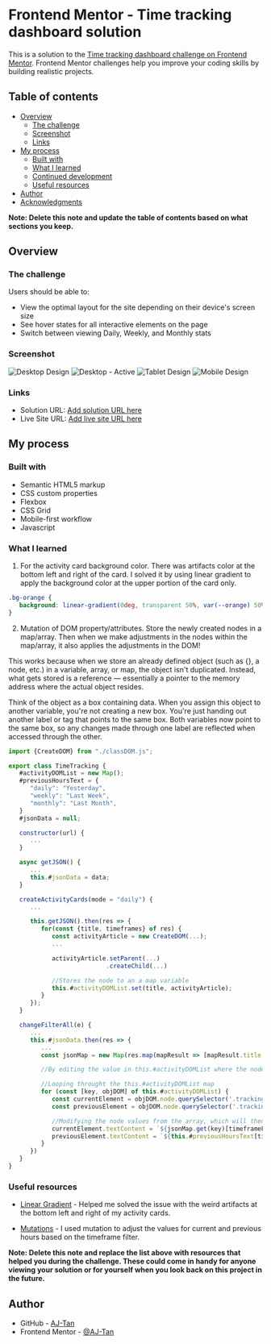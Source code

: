 # Frontend Mentor - Time tracking dashboard solution

This is a solution to the [Time tracking dashboard challenge on Frontend Mentor](https://www.frontendmentor.io/challenges/time-tracking-dashboard-UIQ7167Jw). Frontend Mentor challenges help you improve your coding skills by building realistic projects.

## Table of contents

-  [Overview](#overview)
   -  [The challenge](#the-challenge)
   -  [Screenshot](#screenshot)
   -  [Links](#links)
-  [My process](#my-process)
   -  [Built with](#built-with)
   -  [What I learned](#what-i-learned)
   -  [Continued development](#continued-development)
   -  [Useful resources](#useful-resources)
-  [Author](#author)
-  [Acknowledgments](#acknowledgments)

**Note: Delete this note and update the table of contents based on what sections you keep.**

## Overview

### The challenge

Users should be able to:

-  View the optimal layout for the site depending on their device's screen size
-  See hover states for all interactive elements on the page
-  Switch between viewing Daily, Weekly, and Monthly stats

### Screenshot

![Desktop Design](<Screenshot/AJ - Desktop Design.png>)
![Desktop - Active](<Screenshot/AJ - Desktop Design - Active.png>)
![Tablet Design](<Screenshot/AJ - Tablet Design.png>)
![Mobile Design](<Screenshot/AJ - Mobile Design.png>)

### Links

-  Solution URL: [Add solution URL here](https://your-solution-url.com)
-  Live Site URL: [Add live site URL here](https://your-live-site-url.com)

## My process

### Built with

-  Semantic HTML5 markup
-  CSS custom properties
-  Flexbox
-  CSS Grid
-  Mobile-first workflow
-  Javascript

### What I learned

1. For the activity card background color. There was artifacts color at the bottom left and right of the card. I solved it by using linear gradient to apply the background color at the upper portion of the card only.

```css
.bg-orange {
   background: linear-gradient(0deg, transparent 50%, var(--orange) 50%);
}
```

2. Mutation of DOM property/attributes. Store the newly created nodes in a map/array. Then when we make adjustments in the nodes within the map/array, it also applies the adjustments in the DOM!

This works because when we store an already defined object (such as {}, a node, etc.) in a variable, array, or map, the object isn't duplicated. Instead, what gets stored is a reference — essentially a pointer to the memory address where the actual object resides.

Think of the object as a box containing data. When you assign this object to another variable, you're not creating a new box. You're just handing out another label or tag that points to the same box. Both variables now point to the same box, so any changes made through one label are reflected when accessed through the other.

```js
import {CreateDOM} from "./classDOM.js";

export class TimeTracking {
   #activityDOMList = new Map();
   #previousHoursText = {
      "daily": "Yesterday",
      "weekly": "Last Week",
      "monthly": "Last Month",
   }
   #jsonData = null;

   constructor(url) {
      ...
   }

   async getJSON() {
      ...
      this.#jsonData = data;
   }

   createActivityCards(mode = "daily") {
      ...

      this.getJSON().then(res => {
         for(const {title, timeframes} of res) {
            const activityArticle = new CreateDOM(...);
            ...

            activityArticle.setParent(...)
                           .createChild(...)

            //Stores the node to an a map variable
            this.#activityDOMList.set(title, activityArticle);
         }
      });
   }

   changeFilterAll(e) {
      ...
      this.#jsonData.then(res => {
         ...
         const jsonMap = new Map(res.map(mapResult => [mapResult.title, mapResult.timeframes]));

         //By editing the value in this.#activityDOMList where the nodes of the activity cards are stored, it is also mutates the ones in the DOM.

         //Looping throught the this.#activityDOMList map
         for (const [key, objDOM] of this.#activityDOMList) {
            const currentElement = objDOM.node.querySelector('.tracking-card__activity-current');
            const previousElement = objDOM.node.querySelector('.tracking-card__activity-previous');

            //Modifying the node values from the array, which will then change the value in the DOM.
            currentElement.textContent = `${jsonMap.get(key)[timeframeFilter].current}hrs`;
            previousElement.textContent = `${this.#previousHoursText[timeframeFilter]} - ${jsonMap.get(key)[timeframeFilter].previous}hrs`;
         }
      })
   }
}
```

### Useful resources

-  [Linear Gradient](https://developer.mozilla.org/en-US/docs/Web/CSS/gradient/linear-gradient) - Helped me solved the issue with the weird artifacts at the bottom left and right of my activity cards.

-  [Mutations](https://medium.com/@fknussel/arrays-objects-and-mutations-6b23348b54aa) - I used mutation to adjust the values for current and previous hours based on the timeframe filter.

**Note: Delete this note and replace the list above with resources that helped you during the challenge. These could come in handy for anyone viewing your solution or for yourself when you look back on this project in the future.**

## Author

-  GitHub - [AJ-Tan](https://github.com/AJ-Tan)
-  Frontend Mentor - [@AJ-Tan](https://www.frontendmentor.io/profile/AJ-Tan)
